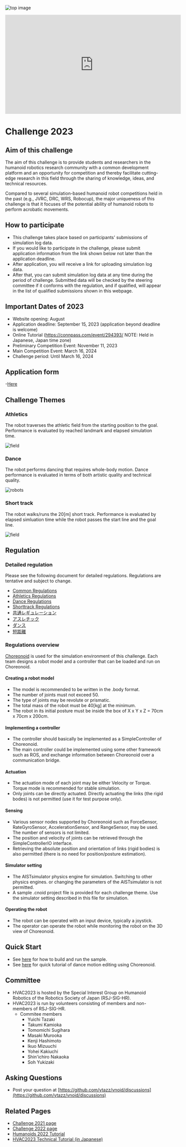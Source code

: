 <!--
![top image](fig/robot.png "Top Image")
-->
![top image](fig/hvac2021.png "Top Image")

<iframe width="560" height="315" src="https://www.youtube.com/embed/2xOmlHx2b4U" title="YouTube video player" frameborder="0" allow="accelerometer; autoplay; clipboard-write; encrypted-media; gyroscope; picture-in-picture" allowfullscreen></iframe>

# Challenge 2023

<!--
Under construction. Information is tentative.
-->

## Aim of this challenge

The aim of this challenge is to provide students and researchers in the humanoid robotics research community
 with a common development platform and an opportunity for competition and
 thereby facilitate cutting-edge research in this field
 through the sharing of knowledge, ideas, and technical resources.

Compared to several simulation-based humanoid robot competitions held in the past (e.g., JVRC, DRC, WRS, Robocup),
 the major uniqueness of this challenge is that it focuses of the potential ability of humanoid robots to perform acrobatic movements.

## How to participate

- This challenge takes place based on participants' submissions of simulation log data.
- If you would like to participate in the challenge, please submit application information
  from the link shown below not later than the application deadline.
- After application, you will receive a link for uploading simulation log data.
- After that, you can submit simulation log data at any time during the period of challenge.
  Submitted data will be checked by the steering committee if it conforms with the regulation,
   and if qualified, will appear in the list of qualified submissions shown in this webpage.

## Important Dates of 2023

- Website opening: August
- Application deadline: September 15, 2023 (application beyond deadline is welcome)
- Online Tutorial (https://connpass.com/event/294393/  NOTE: Held in Japanese, Japan time zone)
- Preliminary Competition Event: November 11, 2023
- Main Competition Event: March 16, 2024
- Challenge period: Until March 16, 2024

## Application form

<!--
Now being prepared.
-->

-[Here](https://docs.google.com/forms/d/e/1FAIpQLScJD0zL3r_wv2M09Hj_TMIfLwAr0-pc8-OSdCSNlDXvBhAdZg/viewform?usp=sf_link)

<!--
2022
[Here](https://docs.google.com/forms/d/e/1FAIpQLSdFkUbLTEVpoHGqvfrTeW59-84Kaf-RCNaI9FLpQUu1h0EpCQ/viewform?usp=sf_link)
-->

## Challenge Themes

### Athletics

The robot traverses the athletic field from the starting position to the goal.
Performance is evaluated by reached landmark and elapsed simulation time.

![field](fig/field_athletics2023.png "Athletics Field")

### Dance

The robot performs dancing that requires whole-body motion.
Dance performance is evaluated in terms of both artistic quality and technical quality.

![robots](fig/dance2023.png "Robot models used for dance performance")

<!--
- [Results](https://ytazz.github.io/vnoid/results_athletics2022.html)
-->

### Short track

The robot walks/runs the 20[m] short track.
Performance is evaluated by elapsed simluation time while the robot passes the start line and the goal line.

![field](fig/field_shorttrack2022.png "Short-track Field")

<!--
- [Results](https://ytazz.github.io/vnoid/results_shorttrack2022.html)
-->

<!--
### Free-style performance

The robot performs something extraordinary.
How to evaluate the quality of free-tyle performance is T.B.D.

![field](fig/field_performance2022.png "Free-style Performance Field")
-->

## Regulation

### Detailed regulation

Please see the following document for detailed regulations.
Regulations are tentative and subject to change.
- [Common Regulations](https://docs.google.com/document/d/1hL-ns9MkidtIpFoKp9cHbZRFIo1nW6Ego-rR1P4yRMM/edit?usp=sharing)
- [Athletics Regulations](https://docs.google.com/document/d/1WNHcZ7FfaSInEFvoUKmaJLhk5DHf0tpzMpSAXry-yVk/edit?usp=sharing)
- [Dance Regulations](https://docs.google.com/document/d/1HiyRylE11WXyljx85HUTuemjwWejz7O3PF82FPFGrFs/edit?usp=sharing)
- [Shorttrack Regulations](https://docs.google.com/document/d/1Vv8XXraaJvP1Y915PREzVQYeKrLEQcASY0MD5nD3D0c/edit?usp=sharing)
- [共通レギュレーション](https://docs.google.com/document/d/1dcAGtvMtwe-3d4sP9VaLWPo771_S5pBR--lq0CypRls/edit?usp=sharing)
- [アスレチック](https://docs.google.com/document/d/1ib7GlNOn1qRKZZ-hGxog0hHFQIQzdH84j6EV4cKOJnc/edit?usp=sharing)
- [ダンス](https://docs.google.com/document/d/1AZ8EWB1Y8ITu5elp3QQBQHv5C-FL7t1HwnD2UbKIIa0/edit?usp=sharing)
- [短距離](https://docs.google.com/document/d/1hnAQm6T4lx1NdhgrTaBNoMrfIc3fg87qDnvxAWstkNM/edit?usp=sharing)

### Regulations overview

[Choreonoid](https://www.choreonoid.org/) is used for the simulation environment of this challenge.
Each team designs a robot model and a controller that can be loaded and run on Choreonoid.

#### Creating a robot model

- The model is recommended to be written in the .body format.
- The number of joints must not exceed 50.
- The type of joints may be revolute or prismatic.
- The total mass of the robot must be 40[kg] at the minimum.
- The robot in its initial posture must be inside the box of X x Y x Z = 70cm x 70cm x 200cm.

#### Implementing a controller

- The controller should basically be implemented as a SimpleController of Choreonoid.
- The main controller could be implemented using some other framework such as ROS,
  and exchange information between Choreonoid over a communication bridge.

#### Actuation
- The actuation mode of each joint may be either Velocity or Torque.
  Torque mode is recommended for stable simulation.
- Only joints can be directly actuated.
  Directly actuating the links (the rigid bodes) is not permitted (use it for test purpose only).
  
#### Sensing
- Various sensor nodes supported by Choreonoid such as ForceSensor, RateGyroSensor, AccelerationSensor, and RangeSensor, may be used.
  The number of sensors is not limited.
- The position and velocity of joints can be retrieved through the SimpleControllerIO interface.
- Retrieving the absolute position and orientation of links (rigid bodies) is also permitted
  (there is no need for position/posture estimation).

#### Simulator setting
- The AISTsimulator physics engine for simulation.
  Switching to other physics engines. or changing the parameters of the AISTsimulator is not permitted.
- A sample .cnoid project file is provided for each challenge theme.
  Use the simulator setting described in this file for simulation.

#### Operating the robot
- The robot can be operated with an input device, typically a joystick.
- The operator can operate the robot while monitoring the robot on the 3D view of Choreonoid.


## Quick Start
- See [here](https://ytazz.github.io/vnoid/build_sample_2022.html) for how to build and run the sample.
- See [here](https://ytazz.github.io/vnoid/choreography_using_choreonoid.html) for quick tutorial of dance motion editing using Choreonoid.

## Committee

- HVAC2023 is hosted by the Special Interest Group on Humanoid Robotics of the Robotics Society of Japan (RSJ-SIG-HR).
- HVAC2023 is run by volunteers consisting of members and non-members of RSJ-SIG-HR.
  - Commitee members
    - Yuichi Tazaki
    - Takumi Kamioka
    - Tomomichi Sugihara
    - Masaki Murooka
    - Kenji Hashimoto
    - Ikuo Mizuuchi
    - Yohei Kakiuchi
    - Shin'ichiro Nakaoka
    - Soh Yukizaki


## Asking Questions
- Post your question at [https://github.com/ytazz/vnoid/discussions](https://github.com/ytazz/vnoid/discussions)

## Related Pages
- [Challenge 2021 page](https://ytazz.github.io/vnoid/index2021.html)
- [Challenge 2022 page](https://ytazz.github.io/vnoid/index2022.html)
- [Humanoids 2022 Tutorial](https://ytazz.github.io/vnoid/humanoids2022tutorial.html)
- [HVAC2023 Technical Tutorial (in Japanese)](https://ytazz.github.io/vnoid/hvac2023tutorial.html)
